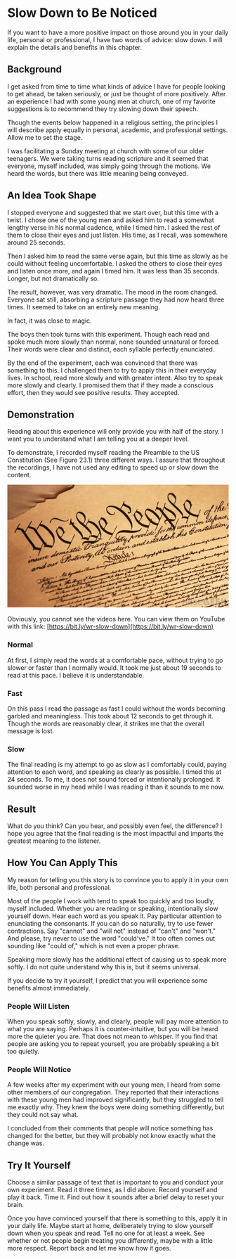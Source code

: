 # Slow Down to Be Noticed

If you want to have a more positive impact on those around you in your daily life, personal or professional, I have two words of advice: slow down. I will explain the details and benefits in this chapter.

## Background

I get asked from time to time what kinds of advice I have for people looking to get ahead, be taken seriously, or just be thought of more positively. After an experience I had with some young men at church, one of my favorite suggestions is to recommend they try slowing down their speech.

Though the events below happened in a religious setting, the principles I will describe apply equally in personal, academic, and professional settings. Allow me to set the stage.

I was facilitating a Sunday meeting at church with some of our older teenagers. We were taking turns reading scripture and it seemed that everyone, myself included, was simply going through the motions. We heard the words, but there was little meaning being conveyed.

## An Idea Took Shape

I stopped everyone and suggested that we start over, but this time with a twist. I chose one of the young men and asked him to read a somewhat lengthy verse in his normal cadence, while I timed him. I asked the rest of them to close their eyes and just listen. His time, as I recall, was somewhere around 25 seconds.

Then I asked him to read the same verse again, but this time as slowly as he could without feeling uncomfortable. I asked the others to close their eyes and listen once more, and again I timed him. It was less than 35 seconds. Longer, but not dramatically so.

The result, however, was very dramatic. The mood in the room changed. Everyone sat still, absorbing a scripture passage they had now heard three times. It seemed to take on an entirely new meaning.

In fact, it was close to magic.

The boys then took turns with this experiment. Though each read and spoke much more slowly than normal, none sounded unnatural or forced. Their words were clear and distinct, each syllable perfectly enunciated.

By the end of the experiment, each was convinced that there was something to this. I challenged them to try to apply this in their everyday lives. In school, read more slowly and with greater intent. Also try to speak more slowly and clearly. I promised them that if they made a conscious effort, then they would see positive results. They accepted.

## Demonstration

Reading about this experience will only provide you with half of the story. I want you to understand what I am telling you at a deeper level.

To demonstrate, I recorded myself reading the Preamble to the US Constitution (See Figure 23.1) three different ways. I assure that throughout the recordings, I have not used any editing to speed up or slow down the content.

![Figure 23.1, US Constitution](image-18.png)

Obviously, you cannot see the videos here. You can view them on YouTube with this link: [https://bit.ly/wr-slow-down](https://bit.ly/wr-slow-down)

### Normal

At first, I simply read the words at a comfortable pace, without trying to go slower or faster than I normally would. It took me just about 19 seconds to read at this pace. I believe it is understandable.

### Fast

On this pass I read the passage as fast I could without the words becoming garbled and meaningless. This took about 12 seconds to get through it. Though the words are reasonably clear, it strikes me that the overall message is lost.

### Slow

The final reading is my attempt to go as slow as I comfortably could, paying attention to each word, and speaking as clearly as possible. I timed this at 24 seconds. To me, it does not sound forced or intentionally prolonged. It sounded worse in my head while I was reading it than it sounds to me now.

## Result

What do you think? Can you hear, and possibly even feel, the difference? I hope you agree that the final reading is the most impactful and imparts the greatest meaning to the listener.

## How You Can Apply This

My reason for telling you this story is to convince you to apply it in your own life, both personal and professional.

Most of the people I work with tend to speak too quickly and too loudly, myself included. Whether you are reading or speaking, intentionally slow yourself down. Hear each word as you speak it. Pay particular attention to enunciating the consonants. If you can do so naturally, try to use fewer contractions. Say "cannot" and "will not" instead of "can't" and "won't." And please, try never to use the word "could've." It too often comes out sounding like "could of," which is not even a proper phrase.

Speaking more slowly has the additional effect of causing us to speak more softly. I do not quite understand why this is, but it seems universal.

If you decide to try it yourself, I predict that you will experience some benefits almost immediately.

### People Will Listen

When you speak softly, slowly, and clearly, people will pay more attention to what you are saying. Perhaps it is counter-intuitive, but you will be heard more the quieter you are. That does not mean to whisper. If you find that people are asking you to repeat yourself, you are probably speaking a bit too quietly.

### People Will Notice

A few weeks after my experiment with our young men, I heard from some other members of our congregation. They reported that their interactions with these young men had improved significantly, but they struggled to tell me exactly why. They knew the boys were doing something differently, but they could not say what.

I concluded from their comments that people will notice something has changed for the better, but they will probably not know exactly what the change was.

## Try It Yourself

Choose a similar passage of text that is important to you and conduct your own experiment. Read it three times, as I did above. Record yourself and play it back. Time it. Find out how it sounds after a brief delay to reset your brain.

Once you have convinced yourself that there is something to this, apply it in your daily life. Maybe start at home, deliberately trying to slow yourself down when you speak and read. Tell no one for at least a week. See whether or not people begin treating you differently, maybe with a little more respect. Report back and let me know how it goes.

